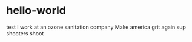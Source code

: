 # hello-world
test
I work at an ozone sanitation company
Make america grit again 
sup 
shooters shoot
